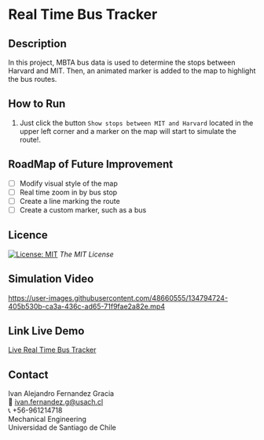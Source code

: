 # Real Time Bus Tracker

<!-- DESCRIPTION -->
## Description
In this project, MBTA bus data is used to determine the stops between Harvard and MIT. Then, an animated marker is added to the map to highlight the bus routes.

<!-- RUN -->
## How to Run
1. Just click the button  `Show stops between MIT and Harvard` located in the upper left corner and a marker on the map will start to simulate the route!.

<!-- ROADMAP -->
## RoadMap of Future Improvement
- [ ] Modify visual style of the map
- [ ] Real time zoom in by bus stop
- [ ] Create a line marking the route
- [ ] Create a custom marker, such as a bus
<!-- LICENSE -->
## Licence 
[![License: MIT](https://img.shields.io/badge/License-MIT-yellow.svg)](https://opensource.org/licenses/MIT) *The MIT License*


<!-- Video -->
<a name="video"></a>
## Simulation Video
https://user-images.githubusercontent.com/48660555/134794724-405b530b-ca3a-436c-ad65-71f9fae2a82e.mp4

<!-- Link Live Demo -->
## Link Live Demo
[Live  Real Time Bus Tracker](https://ivanfernandezgracia.github.io/real-time-bus-tracker/)

<!-- CONTACT -->
<a name="conta"></a>
## Contact
Ivan Alejandro Fernandez Gracia  
:email: ivan.fernandez.g@usach.cl  
:telephone_receiver: +56-961214718  
Mechanical Engineering  
Universidad de Santiago de Chile
